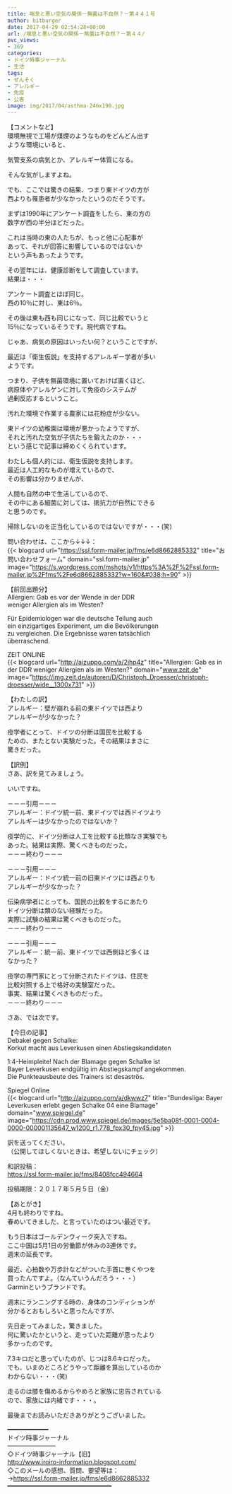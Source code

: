 ```yaml
---
title: 喘息と悪い空気の関係－無菌は不自然？－第４４１号
author: bitburger
date: 2017-04-29 02:54:28+00:00
url: /喘息と悪い空気の関係－無菌は不自然？－第４４/
pvc_views:
- 369
categories:
- ドイツ時事ジャーナル
- 生活
tags:
- ぜんそく
- アレルギー
- 免疫
- 公害
image: img/2017/04/asthma-246x190.jpg
---
```

【コメントなど】  
環境無視で工場が煤煙のようなものをどんどん出す  
ような環境にいると、  
  
気管支系の病気とか、アレルギー体質になる。  
  
そんな気がしますよね。 

でも、ここでは驚きの結果、つまり東ドイツの方が  
西よりも罹患者が少なかったというのだそうです。  
  
まずは1990年にアンケート調査をしたら、東の方の  
数字が西の半分ほどだった。  
  
これは当時の東の人たちが、もっと他に心配事が  
あって、それが回答に影響しているのではないか  
という声もあったようです。 

その翌年には、健康診断をして調査しています。  
結果は・・・  
  
アンケート調査とほぼ同じ。  
西の10％に対し、東は6％。  
  
その後は東も西も同じになって、同じ比較でいうと  
15％になっているそうです。現代病ですね。 

じゃあ、病気の原因はいったい何？ということですが、  
  
最近は「衛生仮説」を支持するアレルギー学者が多い  
ようです。  
  
つまり、子供を無菌環境に置いておけば置くほど、  
病原体やアレルゲンに対して免疫のシステムが  
過剰反応するということ。  
  
汚れた環境で作業する農家には花粉症が少ない。  
  
東ドイツの幼稚園は環境が悪かったようですが、  
それと汚れた空気が子供たちを鍛えたのか・・・  
という感じで記事は締めくくられています。 

わたしも個人的には、衛生仮説を支持します。  
最近は人工的なものが増えているので、  
その影響は分かりませんが、  
  
人間も自然の中で生活しているので、  
その中にある細菌に対しては、抵抗力が自然にできる  
と思うのです。  
  
掃除しないのを正当化しているのではないですが・・・(笑)  
  
問い合わせは、ここから↓↓↓：  
{{< blogcard url="https://ssl.form-mailer.jp/fms/e6d8662885332" title="&#12362;&#21839;&#12356;&#21512;&#12431;&#12379;&#12501;&#12457;&#12540;&#12512;" domain="ssl.form-mailer.jp" image="https://s.wordpress.com/mshots/v1/https%3A%2F%2Fssl.form-mailer.jp%2Ffms%2Fe6d8662885332?w=160&#038;h=90" >}} 

【前回出題分】  
Allergien: Gab es vor der Wende in der DDR  
weniger Allergien als im Westen?  
  
Für Epidemiologen war die deutsche Teilung auch  
ein einzigartiges Experiment, um die Bevölkerungen  
zu vergleichen. Die Ergebnisse waren tatsächlich  
überraschend.  
  
ZEIT ONLINE  
{{< blogcard url="http://aizuppo.com/a/2jhp4z" title="Allergien: Gab es in der DDR weniger Allergien als im Westen?" domain="www.zeit.de" image="https://img.zeit.de/autoren/D/Christoph_Droesser/christoph-droesser/wide__1300x731" >}} 

【わたしの訳】  
アレルギー：壁が崩れる前の東ドイツでは西より  
アレルギーが少なかった？  
  
疫学者にとって、ドイツの分断は国民を比較する  
ための、またとない実験だった。その結果はまさに  
驚きだった。 

【訳例】  
さあ、訳を見てみましょう。  
  
いいですね。 

－－－引用－－－  
アレルギー：ドイツ統一前、東ドイツでは西ドイツより  
アレルギーは少なかったのではないか？  
  
疫学的に、ドイツ分断は人工を比較する比類なき実験でも  
あった。結果は実際、驚くべきものだった。  
－－－終わり－－－ 

－－－引用－－－  
アレルギー：ドイツ統一前の旧東ドイツには西よりも  
アレルギーが少なかった？  
  
伝染病学者にとっても、国民の比較をするにあたり  
ドイツ分断は類のない経験だった。  
実際に試験の結果は驚くべきものだった。  
－－－終わり－－－ 

－－－引用－－－  
アレルギー：統一前、東ドイツでは西側ほど多くは  
なかった？  
  
疫学の専門家にとって分断されたドイツは、住民を  
比較対照する上で格好の実験室だった。  
事実、結果は驚くべきものだった。  
－－－終わり－－－ 

さあ、では次です。  
  
【今日の記事】  
Debakel gegen Schalke:  
Korkut macht aus Leverkusen einen Abstiegskandidaten  
  
1:4-Heimpleite! Nach der Blamage gegen Schalke ist  
Bayer Leverkusen endgültig im Abstiegskampf angekommen.  
Die Punkteausbeute des Trainers ist desaströs.  
  
Spiegel Online  
{{< blogcard url="http://aizuppo.com/a/dkwwz7" title="Bundesliga: Bayer Leverkusen erlebt gegen Schalke 04 eine Blamage" domain="www.spiegel.de" image="https://cdn.prod.www.spiegel.de/images/5e5ba08f-0001-0004-0000-000001135647_w1200_r1.778_fpx30_fpy45.jpg" >}} 

訳を送ってください。  
（公開してほしくないときは、希望しないにチェック）  
  
和訳投稿：  
 <https://ssl.form-mailer.jp/fms/8408fcc494664>  
  
投稿期限：２０１７年５月５日（金） 

【あとがき】  
4月も終わりですね。  
春めいてきました、と言っていたのはつい最近です。  
  
もう日本はゴールデンウィーク突入ですね。  
ここ中国は5月1日の労働節が休みの3連休です。  
週末の延長です。  
  
最近、心拍数や万歩計などがついた手首に巻くやつを  
買ったんですよ。（なんていうんだろう・・・）  
Garminというブランドです。  
  
週末にランニングする時の、身体のコンディションが  
分かるとおもしろいと思ったんですが、  
  
先日走ってみました。驚きました。  
何に驚いたかというと、走っていた距離が思ったより  
多かったのです。  
  
7.3キロだと思っていたのが、じつは8.6キロだった。  
でも、いまのところどうやって距離を算出しているのか  
わからない・・・(笑)  
  
走るのは膝を傷めるからやめろと家族に忠告されている  
ので、家族には内緒です・・・。  
  
最後までお読みいただきありがとうございました。 

━━━━━━━━━━━  
ドイツ時事ジャーナル  
───────────  
◇ドイツ時事ジャーナル【旧】  
<http://www.iroiro-information.blogspot.com/>  
◇このメールの感想、質問、要望等は：  
-><https://ssl.form-mailer.jp/fms/e6d8662885332>  
━━━━━━━━━━━━━━━━━━━━━━━━━━━━